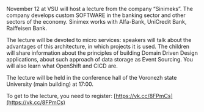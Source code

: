 November 12 at VSU will host a lecture from the company “Sinimeks”. The company develops custom SOFTWARE in the banking sector and other sectors of the economy. Sinimex works with Alfa-Bank, UniCredit Bank, Raiffeisen Bank.

The lecture will be devoted to micro services: speakers will talk about the advantages of this architecture, in which projects it is used. The children will share information about the principles of building Domain Driven Design applications, about such approach of data storage as Event Sourcing. You will also learn what OpenShift and CICD are.

The lecture will be held in the conference hall of the Voronezh state University (main building) at 17:00.

To get to the lecture, you need to register: [https://vk.cc/8FPmCs](https://vk.cc/8FPmCs)